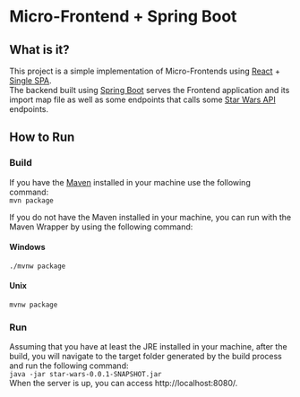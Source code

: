 # Micro-Frontend + Spring Boot

## What is it?

This project is a simple implementation of Micro-Frontends using [React](https://reactjs.org/) + [Single SPA](https://single-spa.js.org/).  
The backend built using [Spring Boot](https://spring.io/projects/spring-boot) serves the Frontend application and its import map file as well as some endpoints that calls some [Star Wars API](https://swapi.dev/) endpoints.

## How to Run

### Build

If you have the [Maven](https://maven.apache.org/) installed in your machine use the following command:  
`mvn package`

If you do not have the Maven installed in your machine, you can run with the Maven Wrapper by using the following command:

#### Windows

`./mvnw package`

#### Unix

`mvnw package`

### Run

Assuming that you have at least the JRE installed in your machine, after the build, you will navigate to the target folder generated by the build process and run the following command:  
`java -jar star-wars-0.0.1-SNAPSHOT.jar`  
When the server is up, you can access http://localhost:8080/.
